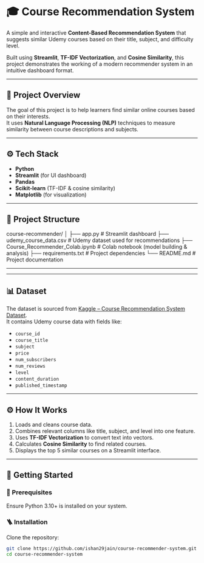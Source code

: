 # 🎓 Course Recommendation System

A simple and interactive **Content-Based Recommendation System** that suggests similar Udemy courses based on their title, subject, and difficulty level.

Built using **Streamlit**, **TF-IDF Vectorization**, and **Cosine Similarity**, this project demonstrates the working of a modern recommender system in an intuitive dashboard format.

---

## 🧩 Project Overview

The goal of this project is to help learners find similar online courses based on their interests.  
It uses **Natural Language Processing (NLP)** techniques to measure similarity between course descriptions and subjects.

---

## ⚙️ Tech Stack

- **Python**
- **Streamlit** (for UI dashboard)
- **Pandas**
- **Scikit-learn** (TF-IDF & cosine similarity)
- **Matplotlib** (for visualization)

---

## 📂 Project Structure

course-recommender/
│
├── app.py # Streamlit dashboard
├── udemy_course_data.csv # Udemy dataset used for recommendations
├── Course_Recommender_Colab.ipynb # Colab notebook (model building & analysis)
├── requirements.txt # Project dependencies
└── README.md # Project documentation

---

---

## 📊 Dataset

The dataset is sourced from [Kaggle – Course Recommendation System Dataset](https://www.kaggle.com/datasets/shailx/course-recommendation-system-dataset).  
It contains Udemy course data with fields like:
- `course_id`
- `course_title`
- `subject`
- `price`
- `num_subscribers`
- `num_reviews`
- `level`
- `content_duration`
- `published_timestamp`

---

## ⚙️ How It Works

1. Loads and cleans course data.  
2. Combines relevant columns like title, subject, and level into one feature.  
3. Uses **TF-IDF Vectorization** to convert text into vectors.  
4. Calculates **Cosine Similarity** to find related courses.  
5. Displays the top 5 similar courses on a Streamlit interface.

---

## 🚀 Getting Started

### 🔧 Prerequisites
Ensure Python 3.10+ is installed on your system.

### 🪜 Installation
Clone the repository:
```bash
git clone https://github.com/ishan29jain/course-recommender-system.git
cd course-recommender-system
